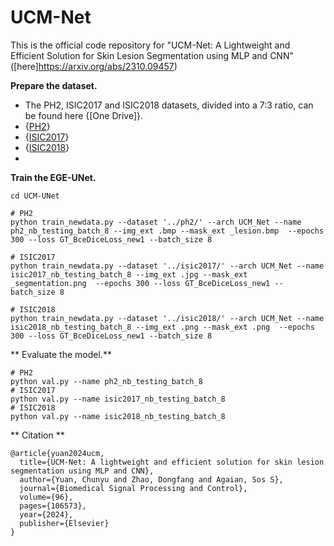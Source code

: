 # UCM-Net

This is the official code repository for "UCM-Net: A Lightweight and Efficient Solution for Skin Lesion Segmentation using MLP and CNN" ([here]https://arxiv.org/abs/2310.09457)

**Prepare the dataset.**

- The PH2, ISIC2017 and ISIC2018 datasets, divided into a 7:3 ratio, can be found here {[One Drive]}. 
- {[PH2](https://cuny547-my.sharepoint.com/:u:/g/personal/cyuan1_gradcenter_cuny_edu/EWshLZcfAANIuH5Im4GJIJQB1bNBqQSVg6kLrL7MiLxWaQ?e=07ZwPp)}
- {[ISIC2017](https://cuny547-my.sharepoint.com/:u:/g/personal/cyuan1_gradcenter_cuny_edu/EW-0KZUjG5pLiLL1J0WmcmsBZd_Bn-AJq-vlny6ysHv7NQ?e=zPhqGs)}
- {[ISIC2018](https://cuny547-my.sharepoint.com/:u:/g/personal/cyuan1_gradcenter_cuny_edu/ETR7uPI7hmdKhMnFAKr4MmcBuhovlxZW--hyoiJ85RbLkA?e=fsIxHm)}
-  


**Train the EGE-UNet.**
```
cd UCM-UNet
```
```
# PH2 
python train_newdata.py --dataset '../ph2/' --arch UCM_Net --name ph2_nb_testing_batch_8 --img_ext .bmp --mask_ext _lesion.bmp  --epochs 300 --loss GT_BceDiceLoss_new1 --batch_size 8
```
```
# ISIC2017 
python train_newdata.py --dataset '../isic2017/' --arch UCM_Net --name isic2017_nb_testing_batch_8 --img_ext .jpg --mask_ext _segmentation.png  --epochs 300 --loss GT_BceDiceLoss_new1 --batch_size 8

```
```
# ISIC2018
python train_newdata.py --dataset '../isic2018/' --arch UCM_Net --name isic2018_nb_testing_batch_8 --img_ext .png --mask_ext .png  --epochs 300 --loss GT_BceDiceLoss_new1 --batch_size 8

```

** Evaluate the model.**
```
# PH2
python val.py --name ph2_nb_testing_batch_8
# ISIC2017
python val.py --name isic2017_nb_testing_batch_8
# ISIC2018
python val.py --name isic2018_nb_testing_batch_8

```

** Citation **
```
@article{yuan2024ucm,
  title={UCM-Net: A lightweight and efficient solution for skin lesion segmentation using MLP and CNN},
  author={Yuan, Chunyu and Zhao, Dongfang and Agaian, Sos S},
  journal={Biomedical Signal Processing and Control},
  volume={96},
  pages={106573},
  year={2024},
  publisher={Elsevier}
}

```
